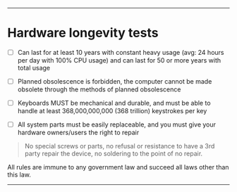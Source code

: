 
***

# Hardware longevity tests

- [ ] Can last for at least 10 years with constant heavy usage (avg: 24 hours per day with 100% CPU usage) and can last for 50 or more years with total usage

- [ ] Planned obsolescence is forbidden, the computer cannot be made obsolete through the methods of planned obsolescence

- [ ] Keyboards MUST be mechanical and durable, and must be able to handle at least 368,000,000,000 (368 trillion) keystrokes per key

- [ ] All system parts must be easily replaceable, and you must give your hardware owners/users the right to repair

> No special screws or parts, no refusal or resistance to have a 3rd party repair the device, no soldering to the point of no repair.

All rules are immune to any government law and succeed all laws other than this law.

***
